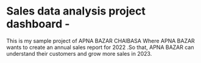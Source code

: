 # Sales data analysis project dashboard -
This is my sample project of APNA BAZAR CHAIBASA 
Where APNA BAZAR wants to create an annual sales report for 2022 .So that,
APNA BAZAR can understand their customers and grow more sales in 2023.
